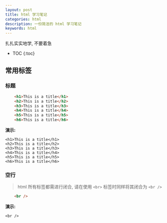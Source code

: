 ```yaml
---
layout: post
title: html 学习笔记
categories: html
description: 一份简洁的 html 学习笔记
keywords: html
---
```


扎扎实实地学, 不要着急

* TOC
{:toc}

## 常用标签

### 标题

```html
    <h1>This is a title</h1>
    <h2>This is a title</h2>
    <h3>This is a title</h3>
    <h4>This is a title</h4>
    <h5>This is a title</h5>
    <h6>This is a title</h6>
```

**演示:**

    <h1>This is a title</h1>
    <h2>This is a title</h2>
    <h3>This is a title</h3>
    <h4>This is a title</h4>
    <h5>This is a title</h5>
    <h6>This is a title</h6>
    
### 空行

> html 所有标签都需进行闭合, 请在使用 `<br>` 标签时同样将其闭合为 `<br />`

```html
    <br />
```

**演示:**
    
    <br />

